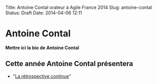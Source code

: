 Title: Antoine Contal orateur à Agile France 2014 
Slug: antoine-contal
Status: Draft
Date: 2014-04-06 12:11

# Antoine Contal

**Mettre ici la bio de Antoine Contal**
## Cette année Antoine Contal présentera

* "[La rétrospective continue](../sessions/la-retrospective-continue.html)"


